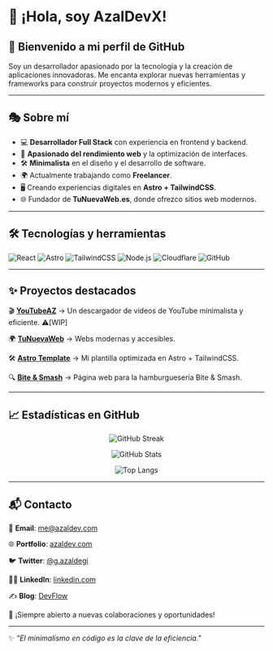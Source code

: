 # 👋 ¡Hola, soy AzalDevX!

## 🚀 Bienvenido a mi perfil de GitHub

Soy un desarrollador apasionado por la tecnología y la creación de aplicaciones innovadoras. Me encanta explorar nuevas herramientas y frameworks para construir proyectos modernos y eficientes.

---

## 🎭 Sobre mí

- 💻 **Desarrollador Full Stack** con experiencia en frontend y backend.
- 🚀 **Apasionado del rendimiento web** y la optimización de interfaces.
- 🛠️ **Minimalista** en el diseño y el desarrollo de software.
- 🌍 Actualmente trabajando como **Freelancer**.
- 🖥️ Creando experiencias digitales en **Astro + TailwindCSS**.
- 🌐 Fundador de **TuNuevaWeb.es**, donde ofrezco sitios web modernos.

---

## 🛠️ Tecnologías y herramientas

![React](https://img.shields.io/badge/React-61DAFB?style=for-the-badge&logo=react&logoColor=black)
![Astro](https://img.shields.io/badge/Astro-FF5D01?style=for-the-badge&logo=astro&logoColor=white)
![TailwindCSS](https://img.shields.io/badge/TailwindCSS-38B2AC?style=for-the-badge&logo=tailwind-css&logoColor=white)
![Node.js](https://img.shields.io/badge/Node.js-339933?style=for-the-badge&logo=node.js&logoColor=white)
![Cloudflare](https://img.shields.io/badge/Cloudflare-F38020?style=for-the-badge&logo=cloudflare&logoColor=white)
![GitHub](https://img.shields.io/badge/GitHub-181717?style=for-the-badge&logo=github&logoColor=white)

---

## ✨ Proyectos destacados

🎬 **[YouTubeAZ](https://youtubeaz.com)** → Un descargador de videos de YouTube minimalista y eficiente. ⚠️[WIP]

🌍 **[TuNuevaWeb](https://tunuevaweb.es)** → Webs modernas y accesibles.

🛠 **[Astro Template](https://github.com/AzalDevX/astro-template)** → Mi plantilla optimizada en Astro + TailwindCSS.

🔍 **[Bite & Smash](https://bite-and-smash.tunuevaweb.es)** → Página web para la hamburguesería Bite & Smash.

---

## 📈 Estadísticas en GitHub

<p align="center">
  <img src="https://github-readme-streak-stats.herokuapp.com/?user=AzalDevX&theme=radical&hide_border=true" alt="GitHub Streak" />
</p>

<p align="center">
  <img src="https://github-readme-stats.vercel.app/api?username=AzalDevX&show_icons=true&theme=radical" alt="GitHub Stats" />
</p>

<p align="center">
  <img src="https://github-readme-stats.vercel.app/api/top-langs/?username=AzalDevX&layout=compact&theme=radical" alt="Top Langs" />
</p>

---

## 📬 Contacto

📧 **Email**: [me@azaldev.com](mailto:me@azaldev.com)

🌐 **Portfolio**: [azaldev.com](https:lalo.lol/me)

🐦 **Twitter**: [@g.azaldegi](https://lalo.lol/x)

👨‍💼 **LinkedIn**: [linkedin.com](https://lalo.lol/in)

✍️ **Blog**: [DevFlow](https://lalo.lol/blog)

🚀 ¡Siempre abierto a nuevas colaboraciones y oportunidades!

---

✨ _"El minimalismo en código es la clave de la eficiencia."_

